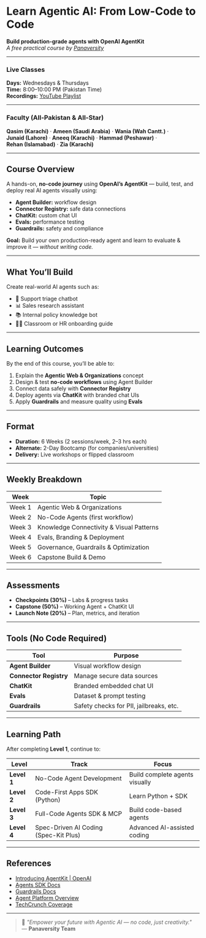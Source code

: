 # Learn Agentic AI: From Low-Code to Code

**Build production-grade agents with OpenAI AgentKit**  
_A free practical course by [Panaversity](https://panaversity.org/)_

---

### Live Classes
**Days:** Wednesdays & Thursdays  
**Time:** 8:00–10:00 PM (Pakistan Time)  
**Recordings:** [YouTube Playlist](https://www.youtube.com/playlist?list=PLY-fvIYzjXhcRku9CQnMKSWPQpRhEPqy_)

---

### Faculty (All-Pakistan & All-Star)
**Qasim (Karachi)** · **Ameen (Saudi Arabia)** · **Wania (Wah Cantt.)** ·  
**Junaid (Lahore)** · **Aneeq (Karachi)** · **Hammad (Peshawar)** ·  
**Rehan (Islamabad)** · **Zia (Karachi)**  

---

## Course Overview
A hands-on, **no-code journey** using **OpenAI’s AgentKit** — build, test, and deploy real AI agents visually using:

- **Agent Builder:** workflow design  
- **Connector Registry:** safe data connections  
- **ChatKit:** custom chat UI  
- **Evals:** performance testing  
- **Guardrails:** safety and compliance  

 **Goal:** Build your own production-ready agent and learn to evaluate & improve it — *without writing code.*

---

## What You’ll Build
Create real-world AI agents such as:
- 💬 Support triage chatbot  
- 📊 Sales research assistant  
- 📚 Internal policy knowledge bot  
- 🧑‍🏫 Classroom or HR onboarding guide  

---

## Learning Outcomes
By the end of this course, you’ll be able to:
1. Explain the **Agentic Web & Organizations** concept  
2. Design & test **no-code workflows** using Agent Builder  
3. Connect data safely with **Connector Registry**  
4. Deploy agents via **ChatKit** with branded chat UIs  
5. Apply **Guardrails** and measure quality using **Evals**

---

## Format
- **Duration:** 6 Weeks (2 sessions/week, 2–3 hrs each)  
- **Alternate:** 2-Day Bootcamp (for companies/universities)  
- **Delivery:** Live workshops or flipped classroom  

---

## Weekly Breakdown
| **Week** | **Topic** |
|-----------|------------|
| Week 1 | Agentic Web & Organizations |
| Week 2 | No-Code Agents (first workflow) |
| Week 3 | Knowledge Connectivity & Visual Patterns |
| Week 4 | Evals, Branding & Deployment |
| Week 5 | Governance, Guardrails & Optimization |
| Week 6 | Capstone Build & Demo |

---

## Assessments
- **Checkpoints (30%)** – Labs & progress tasks  
- **Capstone (50%)** – Working Agent + ChatKit UI  
- **Launch Note (20%)** – Plan, metrics, and iteration  

---

## Tools (No Code Required)
| Tool | Purpose |
|------|----------|
| **Agent Builder** | Visual workflow design |
| **Connector Registry** | Manage secure data sources |
| **ChatKit** | Branded embedded chat UI |
| **Evals** | Dataset & prompt testing |
| **Guardrails** | Safety checks for PII, jailbreaks, etc. |

---

## Learning Path
After completing **Level 1**, continue to:

| **Level** | **Track** | **Focus** |
|------------|------------|------------|
| **Level 1** | No-Code Agent Development | Build complete agents visually |
| **Level 2** | Code-First Apps SDK (Python) | Learn Python + SDK |
| **Level 3** | Full-Code Agents SDK & MCP | Build code-based agents |
| **Level 4** | Spec-Driven AI Coding (Spec-Kit Plus) | Advanced AI-assisted coding |

---

## References
- [Introducing AgentKit | OpenAI](https://openai.com/index/introducing-agentkit/)  
- [Agents SDK Docs](https://openai.github.io/openai-agents-python/)  
- [Guardrails Docs](https://openai.github.io/openai-guardrails-python/)  
- [Agent Platform Overview](https://openai.com/agent-platform/)  
- [TechCrunch Coverage](https://techcrunch.com/2025/10/06/openai-launches-agentkit-to-help-developers-build-and-ship-ai-agents/)

---

> 💬 *"Empower your future with Agentic AI — no code, just creativity."*  
> — **Panaversity Team**
